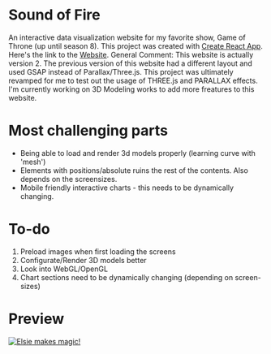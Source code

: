 # Sound of Fire

An interactive data visualization website for my favorite show, Game of Throne (up until season 8). This project was created with [Create React App](https://github.com/facebook/create-react-app). Here's the link to the [Website](https://soundoffire.netlify.com).
General Comment: This website is actually version 2. The previous version of this website had a different layout and used GSAP instead of Parallax/Three.js. This project was ultimately revamped for me to test out the usage of THREE.js and PARALLAX effects. I'm currently working on 3D Modeling works to add more freatures to this website. 

# Most challenging parts
- Being able to load and render 3d models properly (learning curve with 'mesh')
- Elements with positions/absolute ruins the rest of the contents. Also depends on the screensizes.
- Mobile friendly interactive charts - this needs to be dynamically changing.

# To-do
1) Preload images when first loading the screens
2) Configurate/Render 3D models better 
3) Look into WebGL/OpenGL
4) Chart sections need to be dynamically changing (depending on screen-sizes)


# Preview

[![Elsie makes magic!](https://res.cloudinary.com/dkoa2h6xc/image/upload/c_scale,q_100,w_645/v1610412840/Screen_Shot_2021-01-11_at_5.53.02_PM_z25kxp.png)](https://www.elsiemade.com)

